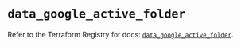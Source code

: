 # `data_google_active_folder`

Refer to the Terraform Registry for docs: [`data_google_active_folder`](https://registry.terraform.io/providers/hashicorp/google/5.39.0/docs/data-sources/active_folder).
